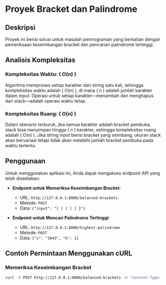 # Proyek Bracket dan Palindrome

## Deskripsi

Proyek ini berisi solusi untuk masalah pemrograman yang berkaitan dengan pemeriksaan keseimbangan bracket dan pencarian palindrome tertinggi. 

## Analisis Kompleksitas

### Kompleksitas Waktu: \( O(n) \)

Algoritma memproses setiap karakter dari string satu kali, sehingga kompleksitas waktu adalah \( O(n) \), di mana \( n \) adalah jumlah karakter dalam input. Operasi untuk setiap karakter—menambah dan menghapus dari stack—adalah operasi waktu tetap.

### Kompleksitas Ruang: \( O(n) \)

Dalam skenario terburuk, jika semua karakter adalah bracket pembuka, stack bisa menyimpan hingga \( n \) karakter, sehingga kompleksitas ruang adalah \( O(n) \). Jika string input berisi bracket yang seimbang, ukuran stack akan bervariasi tetapi tidak akan melebihi jumlah bracket pembuka pada waktu tertentu.

## Penggunaan

Untuk menggunakan aplikasi ini, Anda dapat mengakses endpoint API yang telah disediakan:

- **Endpoint untuk Memeriksa Keseimbangan Bracket**:
  - URL: `http://127.0.0.1:8000/balanced-brackets`
  - Metode: `POST`
  - Data: `{"input": "{ [ ( ) ] }"}`

- **Endpoint untuk Mencari Palindrome Tertinggi**:
  - URL: `http://127.0.0.1:8000/highest-palindrome`
  - Metode: `POST`
  - Data: `{"s": "3943", "k": 1}`

## Contoh Permintaan Menggunakan cURL

### Memeriksa Keseimbangan Bracket

```bash
curl -X POST http://127.0.0.1:8000/balanced-brackets -H "Content-Type: application/json" -d '{"input": "{ [ ( ) ] }"}'
